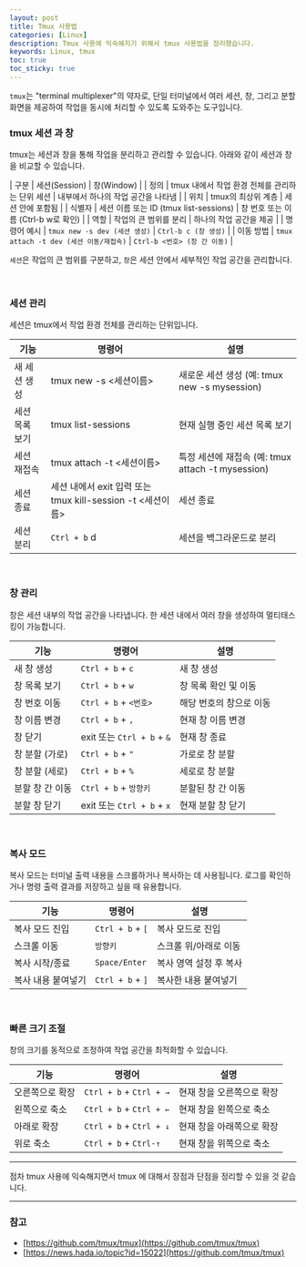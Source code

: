 ```yaml
---
layout: post
title: Tmux 사용법
categories: [Linux]
description: Tmux 사용에 익숙해지기 위해서 tmux 사용법을 정리했습니다.
keywords: Linux, tmux
toc: true
toc_sticky: true
---
```


`tmux`는 "terminal multiplexer"의 약자로, 단일 터미널에서 여러 세션, 창, 그리고 분할 화면을 제공하여 작업을 동시에 처리할 수 있도록 도와주는 도구입니다.

### tmux 세션 과 창

tmux는 세션과 창을 통해 작업을 분리하고 관리할 수 있습니다.
아래와 같이 세션과 창을 비교할 수 있습니다.

| 구분 | 세션(Session) | 창(Window) |
| 정의 | tmux 내에서 작업 환경 전체를 관리하는 단위 세션 | 내부에서 하나의 작업 공간을 나타냄 |
| 위치 | tmux의 최상위 계층 | 세션 안에 포함됨 |
| 식별자 | 세션 이름 또는 ID (tmux list-sessions) | 창 번호 또는 이름 (Ctrl-b w로 확인) |
| 역할 | 작업의 큰 범위를 분리 | 하나의 작업 공간을 제공 |
| 명령어 예시 | `tmux new -s dev (세션 생성)` | `Ctrl-b c (창 생성)` |
| 이동 방법 | `tmux attach -t dev (세션 이동/재접속)` | `Ctrl-b <번호> (창 간 이동)` |

`세션`은 작업의 큰 범위를 구분하고, `창`은 세션 안에서 세부적인 작업 공간을 관리합니다.

<br>

### 세션 관리

세션은 tmux에서 작업 환경 전체를 관리하는 단위입니다.

| 기능           | 명령어                                                     | 설명                                              |
| -------------- | ---------------------------------------------------------- | ------------------------------------------------- |
| 새 세션 생성   | tmux new -s <세션이름>                                     | 새로운 세션 생성 (예: tmux new -s mysession)      |
| 세션 목록 보기 | tmux list-sessions                                         | 현재 실행 중인 세션 목록 보기                     |
| 세션 재접속    | tmux attach -t <세션이름>                                  | 특정 세션에 재접속 (예: tmux attach -t mysession) |
| 세션 종료      | 세션 내에서 exit 입력 또는 tmux kill-session -t <세션이름> | 세션 종료                                         |
| 세션 분리      | `Ctrl + b` d                                               | 세션을 백그라운드로 분리                          |

<br>

### 창 관리

창은 세션 내부의 작업 공간을 나타냅니다. 한 세션 내에서 여러 창을 생성하여 멀티태스킹이 가능합니다.

| 기능            | 명령어                     | 설명                    |
| --------------- | -------------------------- | ----------------------- |
| 새 창 생성      | `Ctrl + b` + `c`           | 새 창 생성              |
| 창 목록 보기    | `Ctrl + b` + `w`           | 창 목록 확인 및 이동    |
| 창 번호 이동    | `Ctrl + b` + `<번호>`      | 해당 번호의 창으로 이동 |
| 창 이름 변경    | `Ctrl + b` + `,`           | 현재 창 이름 변경       |
| 창 닫기         | exit 또는 `Ctrl + b` + `&` | 현재 창 종료            |
| 창 분할 (가로)  | `Ctrl + b` + `"`           | 가로로 창 분할          |
| 창 분할 (세로)  | `Ctrl + b` + `%`           | 세로로 창 분할          |
| 분할 창 간 이동 | `Ctrl + b` + `방향키`      | 분할된 창 간 이동       |
| 분할 창 닫기    | exit 또는 `Ctrl + b` + `x` | 현재 분할 창 닫기       |

<br>

### 복사 모드

복사 모드는 터미널 출력 내용을 스크롤하거나 복사하는 데 사용됩니다. 로그를 확인하거나 명령 출력 결과를 저장하고 싶을 때 유용합니다.

| 기능               | 명령어           | 설명                   |
| ------------------ | ---------------- | ---------------------- |
| 복사 모드 진입     | `Ctrl + b` + `[` | 복사 모드로 진입       |
| 스크롤 이동        | `방향키`         | 스크롤 위/아래로 이동  |
| 복사 시작/종료     | `Space/Enter`    | 복사 영역 설정 후 복사 |
| 복사 내용 붙여넣기 | `Ctrl + b` + `]` | 복사한 내용 붙여넣기   |

<br>

### 빠른 크기 조절

창의 크기를 동적으로 조정하여 작업 공간을 최적화할 수 있습니다.

| 기능            | 명령어                  | 설명                      |
| --------------- | ----------------------- | ------------------------- |
| 오른쪽으로 확장 | `Ctrl + b` + `Ctrl + →` | 현재 창을 오른쪽으로 확장 |
| 왼쪽으로 축소   | `Ctrl + b` + `Ctrl + ←` | 현재 창을 왼쪽으로 축소   |
| 아래로 확장     | `Ctrl + b` + `Ctrl + ↓` | 현재 창을 아래쪽으로 확장 |
| 위로 축소       | `Ctrl + b` + `Ctrl-↑`   | 현재 창을 위쪽으로 축소   |

---

점차 tmux 사용에 익숙해지면서 tmux 에 대해서 장점과 단점을 정리할 수 있을 것 같습니다.

---

### 참고

- [https://github.com/tmux/tmux](https://github.com/tmux/tmux)
- [https://news.hada.io/topic?id=15022](https://github.com/tmux/tmux)
